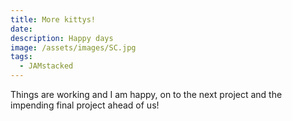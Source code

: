 ```yaml
---
title: More kittys!
date: 
description: Happy days
image: /assets/images/SC.jpg
tags:
  - JAMstacked
---
```


Things are working and I am happy, on to the next project and the impending final project ahead of us!